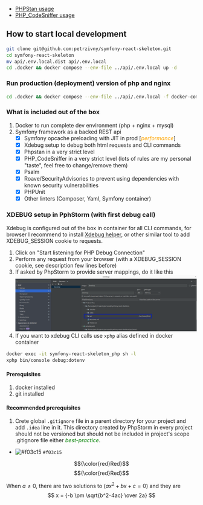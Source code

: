 - [PHPStan usage](documentation%2Fphpstan%2FREADME.md)
- [PHP_CodeSniffer usage](documentation%2Fphpcs%2FREADME.md)

## How to start local development
```bash
git clone git@github.com:petrzivny/symfony-react-skeleton.git
cd symfony-react-skeleton
mv api/.env.local.dist api/.env.local
cd .docker && docker compose --env-file ../api/.env.local up -d
```

### Run production (deployment) version of php and nginx
```bash
cd .docker && docker compose --env-file ../api/.env.local -f docker-compose-prod.yaml up -d
```

### What is included out of the box
1. Docker to run complete dev environment (php + nginx + mysql)
2. Symfony framework as a backed REST api
    - [x] Symfony opcache preloading with JIT in prod [<span style="color:orange">*performance*</span>]
    - [x] Xdebug setup to debug both html requests and CLI commands
    - [x] Phpstan in a very strict level
    - [x] PHP_CodeSniffer in a very strict level (lots of rules are my personal "taste", feel free to change/remove them)
    - [x] Psalm
    - [x] Roave/SecurityAdvisories to prevent using dependencies with known security vulnerabilities
    - [x] PHPUnit
    - [x] Other linters (Composer, Yaml, Symfony container)

### XDEBUG setup in PphStorm (with first debug call)
Xdebug is configured out of the box in container for all CLI commands, for browser I recommend to install [Xdebug helper](https://chrome.google.com/webstore/detail/xdebug-helper/eadndfjplgieldjbigjakmdgkmoaaaoc), or other similar tool to add XDEBUG_SESSION cookie to requests.

1. Click on "Start listening for PHP Debug Connection"
2. Perform any request from your browser (with a XDEBUG_SESSION cookie, see description few lines before)
3. If asked by PhpStorm to provide server mappings, do it like this ![xdebug-mappings.png](documentation%2Fimages%2Fxdebug-mappings.png)
4. If you want to xdebug CLI calls use `xphp` alias defined in docker container
```bash
docker exec -it symfony-react-skeleton_php sh -l
xphp bin/console debug:dotenv
```

#### Prerequisites
1. docker installed
2. git installed

#### Recommended prerequisites
1. Crete global `.gitignore` file in a parent directory for your project and add `.idea` line in it. This directory created by PhpStorm in every project should not be versioned but should not be included in project's scope .gitignore file either <span style="color:green">*best-practice*</span>.
- ![#f03c15](https://placehold.co/15x15/f03c15/f03c15.png) `#f03c15`

$${\color{red}Red}$$
$${\color{red}Red}$$

When $a \ne 0$, there are two solutions to $(ax^2 + bx + c = 0)$ and they are
$$ x = {-b \pm \sqrt{b^2-4ac} \over 2a} $$

